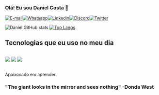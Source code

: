 ### Olá! Eu sou Daniel Costa 👋
[![E-mail](https://img.shields.io/badge/Gmail-D14836?style=for-the-badge&logo=gmail&logoColor=white)](mailto:danieldossantosdacosta@gmail.com)[![Whatsapp](https://img.shields.io/badge/WhatsApp-25D366?style=for-the-badge&logo=whatsapp&logoColor=white)](https://wa.me/5521968318309)[![Linkedin](https://img.shields.io/badge/LinkedIn-0077B5?style=for-the-badge&logo=linkedin&logoColor=white)](https://www.linkedin.com/in/ne-danz/)[![Discord](https://img.shields.io/badge/Discord-7289DA?style=for-the-badge&logo=discord&logoColor=white)](https://discord.com/users/dan#8150)[![Twitter](https://img.shields.io/badge/Twitter-1DA1F2?style=for-the-badge&logo=twitter&logoColor=white)](https://twitter.com/ne_danz)

![Daniel GitHub stats](https://github-readme-stats.vercel.app/api?username=DanielCosta12&show_icons=true&theme=dracula)
[![Top Langs](https://github-readme-stats.vercel.app/api/top-langs/?username=DanielCosta12&layout=compact&langs_count=7&theme=dracula)](https://github.com/danielcosta12/github-readme-stats)

## Tecnologias que eu uso no meu dia
<div style="display>inline_block"><br/>
<img align="center alt="html5" src="https://img.shields.io/badge/HTML5-E34F26?style=for-the-badge&logo=html5&logoColor=white"/>
<img align="center alt="css" src="https://img.shields.io/badge/CSS3-1572B6?style=for-the-badge&logo=css3&logoColor=white" />
<img align="center alt="js" src="https://img.shields.io/badge/JavaScript-F7DF1E?style=for-the-badge&logo=javascript&logoColor=black" />

</div> <br/>

Apaixonado em aprender. <br/>

### "The giant looks in the mirror and sees nothing" -Donda West



